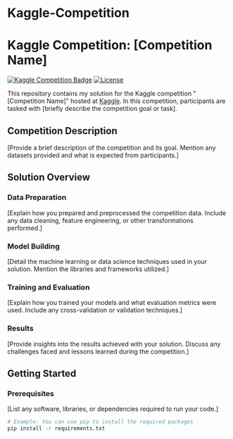 # Kaggle-Competition
# Kaggle Competition: [Competition Name]

[![Kaggle Competition Badge](https://img.shields.io/badge/Kaggle-Competition%20Name-20BEFF.svg)](https://www.kaggle.com/c/competition-name)
[![License](https://img.shields.io/github/license/your-username/competition-repo.svg)](https://github.com/your-username/competition-repo/blob/main/LICENSE)

This repository contains my solution for the Kaggle competition "[Competition Name]" hosted at [Kaggle](https://www.kaggle.com/c/competition-name). In this competition, participants are tasked with [briefly describe the competition goal or task].

## Competition Description

[Provide a brief description of the competition and its goal. Mention any datasets provided and what is expected from participants.]

## Solution Overview

### Data Preparation

[Explain how you prepared and preprocessed the competition data. Include any data cleaning, feature engineering, or other transformations performed.]

### Model Building

[Detail the machine learning or data science techniques used in your solution. Mention the libraries and frameworks utilized.]

### Training and Evaluation

[Explain how you trained your models and what evaluation metrics were used. Include any cross-validation or validation techniques.]

### Results

[Provide insights into the results achieved with your solution. Discuss any challenges faced and lessons learned during the competition.]

## Getting Started

### Prerequisites

[List any software, libraries, or dependencies required to run your code.]

```bash
# Example: You can use pip to install the required packages
pip install -r requirements.txt
